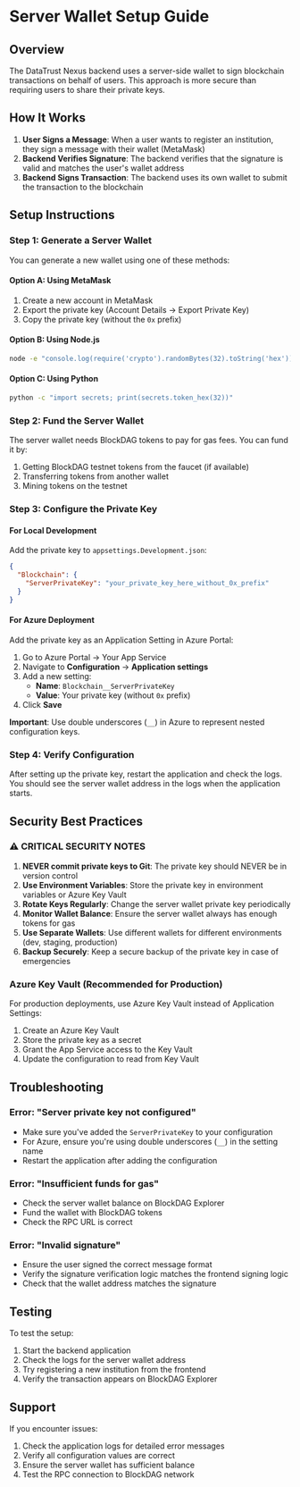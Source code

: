 # Server Wallet Setup Guide

## Overview

The DataTrust Nexus backend uses a server-side wallet to sign blockchain transactions on behalf of users. This approach is more secure than requiring users to share their private keys.

## How It Works

1. **User Signs a Message**: When a user wants to register an institution, they sign a message with their wallet (MetaMask)
2. **Backend Verifies Signature**: The backend verifies that the signature is valid and matches the user's wallet address
3. **Backend Signs Transaction**: The backend uses its own wallet to submit the transaction to the blockchain

## Setup Instructions

### Step 1: Generate a Server Wallet

You can generate a new wallet using one of these methods:

#### Option A: Using MetaMask
1. Create a new account in MetaMask
2. Export the private key (Account Details → Export Private Key)
3. Copy the private key (without the `0x` prefix)

#### Option B: Using Node.js
```bash
node -e "console.log(require('crypto').randomBytes(32).toString('hex'))"
```

#### Option C: Using Python
```bash
python -c "import secrets; print(secrets.token_hex(32))"
```

### Step 2: Fund the Server Wallet

The server wallet needs BlockDAG tokens to pay for gas fees. You can fund it by:

1. Getting BlockDAG testnet tokens from the faucet (if available)
2. Transferring tokens from another wallet
3. Mining tokens on the testnet

### Step 3: Configure the Private Key

#### For Local Development

Add the private key to `appsettings.Development.json`:

```json
{
  "Blockchain": {
    "ServerPrivateKey": "your_private_key_here_without_0x_prefix"
  }
}
```

#### For Azure Deployment

Add the private key as an Application Setting in Azure Portal:

1. Go to Azure Portal → Your App Service
2. Navigate to **Configuration** → **Application settings**
3. Add a new setting:
   - **Name**: `Blockchain__ServerPrivateKey`
   - **Value**: Your private key (without `0x` prefix)
4. Click **Save**

**Important**: Use double underscores (`__`) in Azure to represent nested configuration keys.

### Step 4: Verify Configuration

After setting up the private key, restart the application and check the logs. You should see the server wallet address in the logs when the application starts.

## Security Best Practices

### ⚠️ CRITICAL SECURITY NOTES

1. **NEVER commit private keys to Git**: The private key should NEVER be in version control
2. **Use Environment Variables**: Store the private key in environment variables or Azure Key Vault
3. **Rotate Keys Regularly**: Change the server wallet private key periodically
4. **Monitor Wallet Balance**: Ensure the server wallet always has enough tokens for gas
5. **Use Separate Wallets**: Use different wallets for different environments (dev, staging, production)
6. **Backup Securely**: Keep a secure backup of the private key in case of emergencies

### Azure Key Vault (Recommended for Production)

For production deployments, use Azure Key Vault instead of Application Settings:

1. Create an Azure Key Vault
2. Store the private key as a secret
3. Grant the App Service access to the Key Vault
4. Update the configuration to read from Key Vault

## Troubleshooting

### Error: "Server private key not configured"
- Make sure you've added the `ServerPrivateKey` to your configuration
- For Azure, ensure you're using double underscores (`__`) in the setting name
- Restart the application after adding the configuration

### Error: "Insufficient funds for gas"
- Check the server wallet balance on BlockDAG Explorer
- Fund the wallet with BlockDAG tokens
- Check the RPC URL is correct

### Error: "Invalid signature"
- Ensure the user signed the correct message format
- Verify the signature verification logic matches the frontend signing logic
- Check that the wallet address matches the signature

## Testing

To test the setup:

1. Start the backend application
2. Check the logs for the server wallet address
3. Try registering a new institution from the frontend
4. Verify the transaction appears on BlockDAG Explorer

## Support

If you encounter issues:

1. Check the application logs for detailed error messages
2. Verify all configuration values are correct
3. Ensure the server wallet has sufficient balance
4. Test the RPC connection to BlockDAG network

